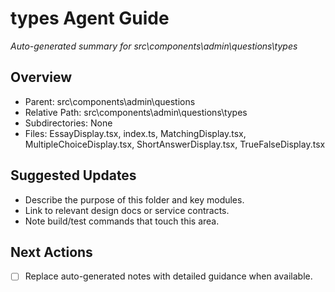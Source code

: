 ﻿# types Agent Guide
*Auto-generated summary for src\components\admin\questions\types*

## Overview
- Parent: src\components\admin\questions
- Relative Path: src\components\admin\questions\types
- Subdirectories: None
- Files: EssayDisplay.tsx, index.ts, MatchingDisplay.tsx, MultipleChoiceDisplay.tsx, ShortAnswerDisplay.tsx, TrueFalseDisplay.tsx

## Suggested Updates
- Describe the purpose of this folder and key modules.
- Link to relevant design docs or service contracts.
- Note build/test commands that touch this area.

## Next Actions
- [ ] Replace auto-generated notes with detailed guidance when available.
